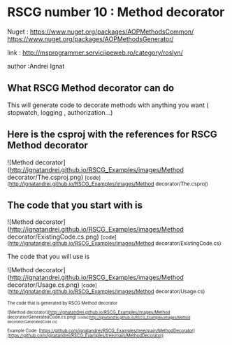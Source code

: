 
# RSCG number 10 : Method decorator

Nuget :
    https://www.nuget.org/packages/AOPMethodsCommon/
    https://www.nuget.org/packages/AOPMethodsGenerator/


link : http://msprogrammer.serviciipeweb.ro/category/roslyn/ 


author :Andrei Ignat


## What RSCG Method decorator can do

This will generate code to decorate methods with anything you want ( stopwatch, logging , authorization...)

## Here is the csproj with the references for RSCG Method decorator

![Method decorator](http://ignatandrei.github.io/RSCG_Examples/images/Method decorator/The.csproj.png)
<small>
[code](http://ignatandrei.github.io/RSCG_Examples/images/Method decorator/The.csproj)
</small>


## The code that you start with is 


![Method decorator](http://ignatandrei.github.io/RSCG_Examples/images/Method decorator/ExistingCode.cs.png)
<small>
[code](http://ignatandrei.github.io/RSCG_Examples/images/Method decorator/ExistingCode.cs)
</small>

The code that you will use is

![Method decorator](http://ignatandrei.github.io/RSCG_Examples/images/Method decorator/Usage.cs.png)
<small>
[code](http://ignatandrei.github.io/RSCG_Examples/images/Method decorator/Usage.cs)
<small>


The code that is generated by RSCG Method decorator

![Method decorator](http://ignatandrei.github.io/RSCG_Examples/images/Method decorator/GeneratedCode.cs.png)
<small>
[code](http://ignatandrei.github.io/RSCG_Examples/images/Method decorator/GeneratedCode.cs)
</small>


Example Code: 
[https://github.com/ignatandrei/RSCG_Examples/tree/main/MethodDecorator](https://github.com/ignatandrei/RSCG_Examples/tree/main/MethodDecorator)


